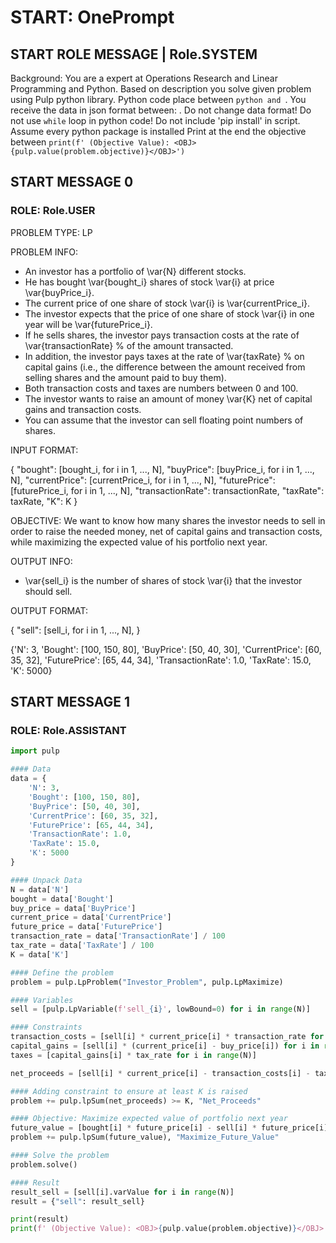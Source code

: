 # START: OnePrompt 
## START ROLE MESSAGE | Role.SYSTEM 
Background: You are a expert at Operations Research and Linear Programming and Python. Based on description you solve given problem using Pulp python library. Python code place between ```python and ```. You receive the data in json format between: <DATA></DATA>. Do not change data format! Do not use `while` loop in python code! Do not include 'pip install' in script. Assume every python package is installed Print at the end the objective between <OBJ></OBJ> `print(f' (Objective Value): <OBJ>{pulp.value(problem.objective)}</OBJ>')`  
## START MESSAGE 0 
### ROLE: Role.USER
<DESCRIPTION>
PROBLEM TYPE: LP

PROBLEM INFO: 

- An investor has a portfolio of \var{N} different stocks.
- He has bought \var{bought_i} shares of stock \var{i} at price \var{buyPrice_i}. 
- The current price of one share of stock \var{i} is \var{currentPrice_i}.
- The investor expects that the price of one share of stock \var{i} in one year will be \var{futurePrice_i}.
- If he sells shares, the investor pays transaction costs at the rate of \var{transactionRate} % of the amount transacted.
- In addition, the investor pays taxes at the rate of \var{taxRate} % on capital gains (i.e., the difference between the amount received from selling shares and the amount paid to buy them).
- Both transaction costs and taxes are numbers between 0 and 100.
- The investor wants to raise an amount of money \var{K} net of capital gains and transaction costs.
- You can assume that the investor can sell floating point numbers of shares.

INPUT FORMAT: 

{
    "bought": [bought_i, for i in 1, ..., N],
    "buyPrice": [buyPrice_i, for i in 1, ..., N],
    "currentPrice": [currentPrice_i, for i in 1, ..., N],
    "futurePrice": [futurePrice_i, for i in 1, ..., N],
    "transactionRate": transactionRate,
    "taxRate": taxRate,
    "K": K
}

OBJECTIVE: We want to know how many shares the investor needs to sell in order to raise the needed money, net of capital gains and transaction costs, while maximizing the expected value of his portfolio next year.

OUTPUT INFO:

- \var{sell_i} is the number of shares of stock \var{i} that the investor should sell.

OUTPUT FORMAT:

{
    "sell": [sell_i, for i in 1, ..., N],
}

</DESCRIPTION>
<DATA>
{'N': 3, 'Bought': [100, 150, 80], 'BuyPrice': [50, 40, 30], 'CurrentPrice': [60, 35, 32], 'FuturePrice': [65, 44, 34], 'TransactionRate': 1.0, 'TaxRate': 15.0, 'K': 5000}</DATA>


## START MESSAGE 1 
### ROLE: Role.ASSISTANT
```python
import pulp

#### Data
data = {
    'N': 3,
    'Bought': [100, 150, 80],
    'BuyPrice': [50, 40, 30],
    'CurrentPrice': [60, 35, 32],
    'FuturePrice': [65, 44, 34],
    'TransactionRate': 1.0,
    'TaxRate': 15.0,
    'K': 5000
}

#### Unpack Data
N = data['N']
bought = data['Bought']
buy_price = data['BuyPrice']
current_price = data['CurrentPrice']
future_price = data['FuturePrice']
transaction_rate = data['TransactionRate'] / 100
tax_rate = data['TaxRate'] / 100
K = data['K']

#### Define the problem
problem = pulp.LpProblem("Investor_Problem", pulp.LpMaximize)

#### Variables
sell = [pulp.LpVariable(f'sell_{i}', lowBound=0) for i in range(N)]

#### Constraints
transaction_costs = [sell[i] * current_price[i] * transaction_rate for i in range(N)]
capital_gains = [sell[i] * (current_price[i] - buy_price[i]) for i in range(N)]
taxes = [capital_gains[i] * tax_rate for i in range(N)]

net_proceeds = [sell[i] * current_price[i] - transaction_costs[i] - taxes[i] for i in range(N)]

#### Adding constraint to ensure at least K is raised
problem += pulp.lpSum(net_proceeds) >= K, "Net_Proceeds"

#### Objective: Maximize expected value of portfolio next year
future_value = [bought[i] * future_price[i] - sell[i] * future_price[i] for i in range(N)]
problem += pulp.lpSum(future_value), "Maximize_Future_Value"

#### Solve the problem
problem.solve()

#### Result
result_sell = [sell[i].varValue for i in range(N)]
result = {"sell": result_sell}

print(result)
print(f' (Objective Value): <OBJ>{pulp.value(problem.objective)}</OBJ>')
```

